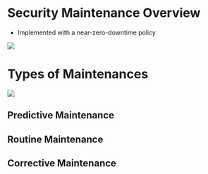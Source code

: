 # Security Maintenance Overview

* Implemented with a near-zero-downtime policy

![](https://github.com/JonmarCorpuz/SecondBrain/blob/main/Assets/Whitespace.png)

# Types of Maintenances

![](https://github.com/JonmarCorpuz/SecondBrain/blob/main/Assets/PXu-CwfaTl6ZrLhC-bX9xQ_83b3184c775c44f895fedb2191ed29e1_image.png)

## Predictive Maintenance

## Routine Maintenance

## Corrective Maintenance
